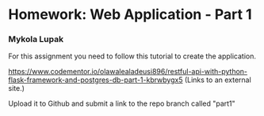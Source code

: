 # Homework: Web Application - Part 1
### Mykola Lupak

For this assignment you need to follow this tutorial to create the application.

https://www.codementor.io/olawalealadeusi896/restful-api-with-python-flask-framework-and-postgres-db-part-1-kbrwbygx5 (Links to an external site.)

Upload it to Github and submit a link to the repo branch called "part1"
